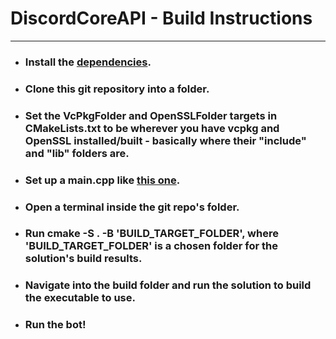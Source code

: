 # DiscordCoreAPI - Build Instructions
----
- ### Install the [dependencies](https://github.com/RealTimeChris/DiscordCoreAPI#dependencies).
- ### Clone this git repository into a folder.
- ### Set the VcPkgFolder and OpenSSLFolder targets in CMakeLists.txt to be wherever you have vcpkg and OpenSSL installed/built - basically where their "include" and "lib" folders are.
- ### Set up a main.cpp like [this one](https://github.com/RealTimeChris/DiscordCoreAPI/blob/main/Documentation/Main.cpp).
- ### Open a terminal inside the git repo's folder.
- ### Run cmake -S . -B 'BUILD_TARGET_FOLDER', where 'BUILD_TARGET_FOLDER' is a chosen folder for the solution's build results.
- ### Navigate into the build folder and run the solution to build the executable to use.
- ### Run the bot!
